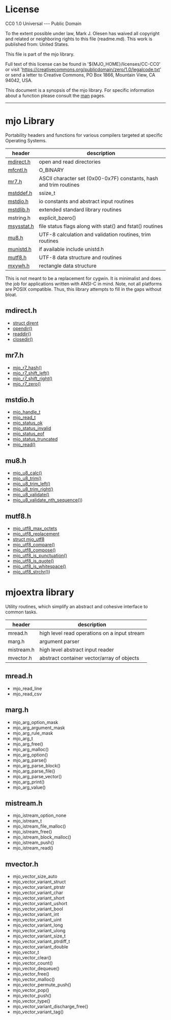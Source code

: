 # License

CC0 1.0 Universal --- Public Domain

To the extent possible under law, Mark J. Olesen has waived all copyright
and related or neighboring rights to this file (readme.md). 
This work is published from: United States.

This file is part of the mjo library.

Full text of this license can be found in '${MJO_HOME}/licenses/CC-CC0'
or visit 'https://creativecommons.org/publicdomain/zero/1.0/legalcode.txt' or
send a letter to Creative Commons, PO Box 1866, Mountain View, CA 94042, USA.

This document is a synopsis of the mjo library. For specific information about a function please consult the [man](https://markjolesen.github.io/mjo//index.html) pages.
___

# mjo Library

Portability headers and functions for various compilers targeted at
specific Operating Systems.

| header | description |
| --------- | --------------------------------------------------------------- |
| [mdirect.h](https://markjolesen.github.io/mjo//mdirect.h.7.html) | open and read directories |
| [mfcntl.h](https://markjolesen.github.io/mjo//mfnctl.h.7.html) | O_BINARY |
| [mr7.h](https://markjolesen.github.io/mjo//mr7.h.7.html) | ASCII character set (0x00-0x7F) constants, hash and trim routines |
| [mstddef.h](https://markjolesen.github.io/mjo//mstddef.h.7.html) | ssize_t |
| [mstdio.h](https://markjolesen.github.io/mjo//mstdio.h.7.html) | io constants and abstract input routines |
| [mstdlib.h](https://markjolesen.github.io/mjo//mstdlib.h.7.html) | extended standard library routines |
| mstring.h | explicit_bzero() |
| [msysstat.h](https://markjolesen.github.io/mjo//msysstat.h.7.html) | file status flags along with stat() and fstat() routines |
| [mu8.h](https://markjolesen.github.io/mjo//mu8.h.7.html) | UTF-8 calculation and validation routines, trim routines |
| [munistd.h](https://markjolesen.github.io/mjo//munistd.h.7.html) | if available include unistd.h |
| [mutf8.h](https://markjolesen.github.io/mjo//mutf8.h.7.html) | UTF-8 data structure and routines |
| [mxywh.h](https://markjolesen.github.io/mjo//mxywh.h.7.html) | rectangle data structure |

This is not meant to be a replacement for cygwin. It is minimalist
and does the job for applications written with ANSI-C in mind. Note,
not all platforms are POSIX compatible. Thus, this library attempts
to fill in the gaps without bloat.

## mdirect.h
- [struct dirent](https://markjolesen.github.io/mjo/mdirect.h.7.html)
- [opendir()](https://markjolesen.github.io/mjo/mdirect.h.7.html)
- [readdir()](https://markjolesen.github.io/mjo/mdirect.h.7.html)
- [closedir()](https://markjolesen.github.io/mjo/mdirect.h.7.html)

## mr7.h
- [mjo_r7_hash()](https://markjolesen.github.io/mjo/mjo_r7_hash.3.html)
- [mjo_r7_shift_left()](https://markjolesen.github.io/mjo/mr7.h.7.html)
- [mjo_r7_shift_right()](https://markjolesen.github.io/mjo/mr7.h.7.html)
- [mjo_r7_zero()](https://markjolesen.github.io/mjo/mr7.h.7.html)

## mstdio.h
- [mjo_handle_t](https://markjolesen.github.io/mjo/mstdio.h.7.html)
- [mjo_read_t](https://markjolesen.github.io/mjo/mstdio.h.7.html)
- [mjo_status_ok](https://markjolesen.github.io/mjo/mstdio.h.7.html)
- [mjo_status_invalid](https://markjolesen.github.io/mjo/mstdio.h.7.html)
- [mjo_status_eof](https://markjolesen.github.io/mjo/mstdio.h.7.html)
- [mjo_status_truncated](https://markjolesen.github.io/mjo/mstdio.h.7.html)
- [mjo_read()](https://markjolesen.github.io/mjo/mjo_read.3.html)

## mu8.h
- [mjo_u8_calc()](https://markjolesen.github.io/mjo/mjo_u8_calc.3.html)
- [mjo_u8_trim()](https://markjolesen.github.io/mjo/mjo_u8_trim.3.html)
- [mjo_u8_trim_left()](https://markjolesen.github.io/mjo/mjo_u8_trim.3.html)
- [mjo_u8_trim_right()](https://markjolesen.github.io/mjo/mjo_u8_trim.3.html)
- [mjo_u8_validate()](https://markjolesen.github.io/mjo/mjo_u8_validate.3.html)
- [mjo_u8_validate_nth_sequence()](https://markjolesen.github.io/mjo/mu8.h.7.html))

## mutf8.h
- [mjo_utf8_max_octets](https://markjolesen.github.io/mjo/mutf8.h.7.html)
- [mjo_utf8_replacement](https://markjolesen.github.io/mjo/mutf8.h.7.html)
- [struct mjo_utf8](https://markjolesen.github.io/mjo/mutf8.h.7.html)
- [mjo_utf8_compare()](https://markjolesen.github.io/mjo/mutf8.h.7.html)
- [mjo_utf8_compose()](https://markjolesen.github.io/mjo/mjo_utf8_compose.3.html)
- [mjo_utf8_is_punctuation()](https://markjolesen.github.io/mjo/mjo_utf8_is_punctuation.3.html)
- [mjo_utf8_is_quote()](https://markjolesen.github.io/mjo/mjo_utf8_is_quote.3.html)
- [mjo_utf8_is_whitespace()](https://markjolesen.github.io/mjo/mjo_utf8_is_whitespace.3.html)
- [mjo_utf8_strchr()](https://markjolesen.github.io/mjo/mutf8.h.7.html))

# mjoextra library

Utility routines, which simplify an abstract and cohesive interface to common tasks.

| header | description |
| --------- | --------------------------------------------------------------- |
| mread.h | high level read operations on a input stream |
| marg.h | argument parser |
| mistream.h | high level abstract input reader |
| mvector.h | abstract container vector/array of objects  |

## mread.h
- mjo_read_line
- mjo_read_csv
   
## marg.h
- mjo_arg_option_mask
- mjo_arg_argument_mask
- mjo_arg_rule_mask
- mjo_arg_t
- mjo_arg_free()
- mjo_arg_malloc()
- mjo_arg_option()
- mjo_arg_parse()
- mjo_arg_parse_block()
- mjo_arg_parse_file()
- mjo_arg_parse_vector()
- mjo_arg_print()
- mjo_arg_value()

## mistream.h
- mjo_istream_option_none
- mjo_istream_t
- mjo_istream_file_malloc()
- mjo_istream_free()
- mjo_istream_block_malloc()
- mjo_istream_push()
- mjo_istream_read()

## mvector.h
- mjo_vector_size_auto
- mjo_vector_variant_struct
- mjo_vector_variant_ptrstr
- mjo_vector_variant_char
- mjo_vector_variant_short
- mjo_vector_variant_ushort
- mjo_vector_variant_bool
- mjo_vector_variant_int
- mjo_vector_variant_uint
- mjo_vector_variant_long
- mjo_vector_variant_ulong
- mjo_vector_variant_size_t
- mjo_vector_variant_ptrdiff_t
- mjo_vector_variant_double
- mjo_vector_t
- mjo_vector_clear()
- mjo_vector_count()
- mjo_vector_dequeue()
- mjo_vector_free()
- mjo_vector_malloc()
- mjo_vector_permute_push()
- mjo_vector_pop()
- mjo_vector_push()
- mjo_vector_type()
- mjo_vector_variant_discharge_free()
- mjo_vector_variant_tag()
